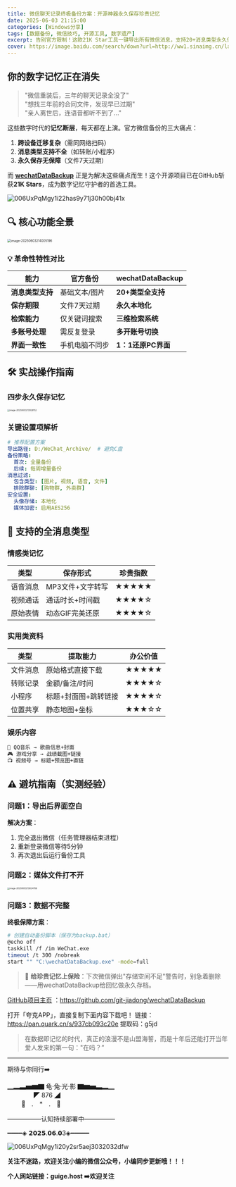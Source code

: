```yaml
---
title: 微信聊天记录终极备份方案：开源神器永久保存珍贵记忆
date: 2025-06-03 21:15:00
categories: [Windows分享]
tags: [数据备份, 微信技巧, 开源工具, 数字遗产]
excerpt: 告别官方限制！这款21K Star工具一键导出所有微信消息，支持20+消息类型永久保存
cover: https://image.baidu.com/search/down?url=http://ww1.sinaimg.cn/large/006UxPqMgy1i22has9y71j30h00bj41x.jpg
---
```


## 你的数字记忆正在消失

> "微信重装后，三年的聊天记录全没了"  
> "想找三年前的合同文件，发现早已过期"  
> "亲人离世后，连语音都听不到了..."

这些数字时代的**记忆断层**，每天都在上演。官方微信备份的三大痛点：  
1. **跨设备迁移复杂**（需同网络扫码）  
2. **消息类型支持不全**（如转账/小程序）  
3. **永久保存无保障**（文件7天过期）  

而 **[wechatDataBackup](https://github.com/git-jiadong/wechatDataBackup)** 正是为解决这些痛点而生！这个开源项目已在GitHub斩获**21K Stars**，成为数字记忆守护者的首选工具。

<img src='https://image.baidu.com/search/down?url=http://ww1.sinaimg.cn/large/006UxPqMgy1i22has9y71j30h00bj41x.jpg' alt='006UxPqMgy1i22has9y71j30h00bj41x'/>

## 🔍 核心功能全景

<img src="https://image.baidu.com/search/down?url=http://ww1.sinaimg.cn/large/006UxPqMgy1i22h3qae3vj30w407o762.jpg" alt="image-20250603214005196" style="zoom: 50%;" />

### 💡 革命性特性对比
| 能力             | 官方备份       | wechatDataBackup   |
| ---------------- | -------------- | ------------------ |
| **消息类型支持** | 基础文本/图片  | **20+类型全支持**  |
| **保存期限**     | 文件7天过期    | **永久本地化**     |
| **检索能力**     | 仅关键词搜索   | **三维检索系统**   |
| **多账号处理**   | 需反复登录     | **多开账号切换**   |
| **界面一致性**   | 手机电脑不同步 | **1：1还原PC界面** |

## 🛠️ 实战操作指南
### 四步永久保存记忆



<img src="https://image.baidu.com/search/down?url=http://ww1.sinaimg.cn/large/006UxPqMgy1i22h2zxk5cj310g0lu0vx.jpg" alt="image-20250603213928152" style="zoom:33%;" />

### 关键设置项解析
```yaml
# 推荐配置方案
导出路径: D:/WeChat_Archive/  # 避免C盘
备份策略:
  首次: 全量备份
  后续: 每周增量备份
消息过滤:
  包含类型: [图片, 视频, 语音, 文件]
  排除群聊: [购物群, 外卖群]
安全设置:
  头像存储: 本地化
  媒体加密: 启用AES256
```

## 🌈 支持的全消息类型
### 情感类记忆
| 类型     | 保存形式         | 珍贵指数 |
| -------- | ---------------- | -------- |
| 语音消息 | MP3文件+文字转写 | ★★★★★    |
| 视频通话 | 通话时长+时间戳  | ★★★★☆    |
| 原始表情 | 动态GIF完美还原  | ★★★★☆    |

### 实用类资料
| 类型     | 提取能力             | 办公价值 |
| -------- | -------------------- | -------- |
| 文件消息 | 原始格式直接下载     | ★★★★★    |
| 转账记录 | 金额/备注/时间       | ★★★★☆    |
| 小程序   | 标题+封面图+跳转链接 | ★★★★☆    |
| 位置共享 | 静态地图+坐标        | ★★★☆☆    |

### 娱乐内容
```markdown
🎵 QQ音乐 → 歌曲信息+封面  
🎮 游戏分享 → 战绩截图+链接  
📺 视频号 → 标题+预览图+直链  
```

## ⚠️ 避坑指南（实测经验）
### 问题1：导出后界面空白
**解决方案**：  
1. 完全退出微信（任务管理器结束进程）  
2. 重新登录微信等待5分钟  
3. 再次退出后运行备份工具  

### 问题2：媒体文件打不开

<img src="https://image.baidu.com/search/down?url=http://ww1.sinaimg.cn/large/006UxPqMgy1i22gzvdroej30gw0v4q67.jpg" alt="image-20250603213624786" style="zoom:33%;" />

### 问题3：数据不完整
**终极保障方案**：  
```bash
# 创建自动备份脚本（保存为backup.bat）
@echo off
taskkill /f /im WeChat.exe
timeout /t 300 /nobreak
start "" "C:\wechatDataBackup.exe" -mode=full
```

> 💎 **给珍贵记忆上保险**：下次微信弹出"存储空间不足"警告时，别急着删除——用wechatDataBackup给回忆做永久存档。

[GitHub项目主页](https://github.com/git-jiadong/wechatDataBackup) ：https://github.com/git-jiadong/wechatDataBackup

打开「夸克APP」，直接复制下面内容下载吧！
链接：https://pan.quark.cn/s/937cb093c20e
提取码：g5jd

> 在数据即记忆的时代，真正的浪漫不是山盟海誓，而是十年后还能打开当年爱人发来的第一句："在吗？”

---

期待与你同行➡️

▁▂▃▅▆▇ 龟·兔·光·影 ▇▆▅▃▂▁  
　　　　           ◤ 876 ◢  
　　            🐢　.　*　.　🐇  

—————–认知持续部署中—————

━━━━◈ 𝟮𝟬𝟮𝟱.𝟬𝟲.𝟬3◈━━━━━

<img src='https://image.baidu.com/search/down?url=http://ww1.sinaimg.cn/large/006UxPqMgy1i20y2sr5aej3032032dfw.jpg' alt='006UxPqMgy1i20y2sr5aej3032032dfw'/>

**关注不迷路，欢迎关注小编的微信公众号，小编同步更新哦！！！**

**个人网站链接：guige.host                        ➡️欢迎关注** 

